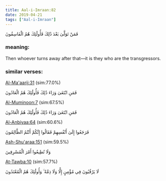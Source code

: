 ```yaml
---
title: Aal-i-Imraan:82
date: 2019-04-21
tags: ["Aal-i-Imraan"]
---
```

فَمَنْ تَوَلَّىٰ بَعْدَ ذَٰلِكَ فَأُولَٰئِكَ هُمُ الْفَاسِقُونَ
### meaning: 
Then whoever turns away after that—it is they who are the transgressors.
### similar verses: 

[Al-Ma'aarij:31](/70/31) (sim:77.0%)

فَمَنِ ابْتَغَىٰ وَرَاءَ ذَٰلِكَ فَأُولَٰئِكَ هُمُ الْعَادُونَ

[Al-Muminoon:7](/23/7) (sim:67.5%)

فَمَنِ ابْتَغَىٰ وَرَاءَ ذَٰلِكَ فَأُولَٰئِكَ هُمُ الْعَادُونَ

[Al-Anbiyaa:64](/21/64) (sim:60.6%)

فَرَجَعُوا إِلَىٰ أَنْفُسِهِمْ فَقَالُوا إِنَّكُمْ أَنْتُمُ الظَّالِمُونَ

[Ash-Shu'araa:151](/26/151) (sim:59.5%)

وَلَا تُطِيعُوا أَمْرَ الْمُسْرِفِينَ

[At-Tawba:10](/9/10) (sim:57.7%)

لَا يَرْقُبُونَ فِي مُؤْمِنٍ إِلًّا وَلَا ذِمَّةً ۚ وَأُولَٰئِكَ هُمُ الْمُعْتَدُونَ
